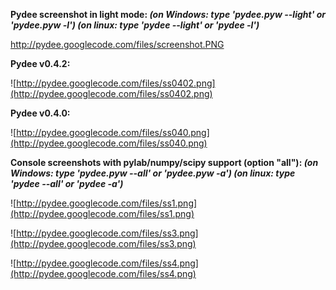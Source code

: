 **Pydee screenshot in light mode:
_(on Windows: type 'pydee.pyw --light' or 'pydee.pyw -l')
(on linux: type 'pydee --light' or 'pydee -l')_**

http://pydee.googlecode.com/files/screenshot.PNG

**Pydee v0.4.2:**

![http://pydee.googlecode.com/files/ss0402.png](http://pydee.googlecode.com/files/ss0402.png)

**Pydee v0.4.0:**

![http://pydee.googlecode.com/files/ss040.png](http://pydee.googlecode.com/files/ss040.png)

**Console screenshots with pylab/numpy/scipy support (option "all"):
_(on Windows: type 'pydee.pyw --all' or 'pydee.pyw -a')
(on linux: type 'pydee --all' or 'pydee -a')_**

![http://pydee.googlecode.com/files/ss1.png](http://pydee.googlecode.com/files/ss1.png)

![http://pydee.googlecode.com/files/ss3.png](http://pydee.googlecode.com/files/ss3.png)

![http://pydee.googlecode.com/files/ss4.png](http://pydee.googlecode.com/files/ss4.png)